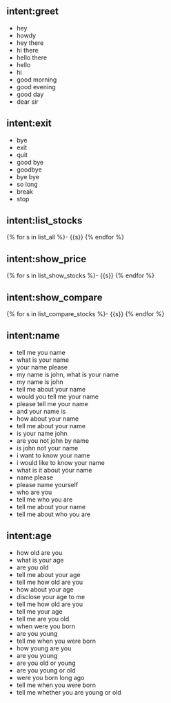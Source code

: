 ## intent:greet
- hey
- howdy
- hey there
- hi there
- hello there
- hello
- hi
- good morning
- good evening
- good day
- dear sir

## intent:exit
- bye
- exit
- quit
- good bye
- goodbye
- bye bye
- so long
- break
- stop

## intent:list_stocks
{% for s in list_all %}- {{s}}
{% endfor %}

## intent:show_price
{% for s in list_show_stocks %}- {{s}}
{% endfor %}

## intent:show_compare
{% for s in list_compare_stocks %}- {{s}}
{% endfor %}

## intent:name
- tell me you name
- what is your name
- your name please
- my name is john, what is your name
- my name is john
- tell me about your name
- would you tell me your name
- please tell me your name
- and your name is
- how about your name
- tell me about your name
- is your name john
- are you not john by name
- is john not your name
- i want to know your name
- i would like to know your name
- what is it about your name
- name please
- please name yourself
- who are you
- tell me who you are
- tell me about your name
- tell me about who you are

## intent:age
- how old are you
- what is your age
- are you old
- tell me about your age
- tell me how old are you
- how about your age
- disclose your age to me
- tell me how old are you
- tell me your age
- tell me are you old
- when were you born
- are you young
- tell me when you were born
- how young are you
- are you young
- are you old or young
- are you young or old
- were you born long ago
- tell me when you were born
- tell me whether you are young or old
